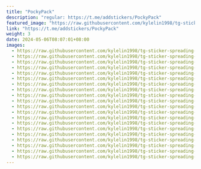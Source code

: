 ```yaml
---
title: "PockyPack"
description: "regular: https://t.me/addstickers/PockyPack"
featured_image: "https://raw.githubusercontent.com/kylelin1998/tg-sticker-spreading-worldwide-images/main/img/a8fa4285-16f8-4291-9347-dc2eccb49ff5.jpg"
link: "https://t.me/addstickers/PockyPack"
weight: 3
date: 2024-05-06T08:07:01+08:00
images:
  - https://raw.githubusercontent.com/kylelin1998/tg-sticker-spreading-worldwide-images/main/img/a8fa4285-16f8-4291-9347-dc2eccb49ff5.jpg
  - https://raw.githubusercontent.com/kylelin1998/tg-sticker-spreading-worldwide-images/main/img/82aeb860-a1d8-444a-8c62-c8333fa12c4c.jpg
  - https://raw.githubusercontent.com/kylelin1998/tg-sticker-spreading-worldwide-images/main/img/7e8151c8-3491-4fa3-b0ab-fb6fea5d8105.jpg
  - https://raw.githubusercontent.com/kylelin1998/tg-sticker-spreading-worldwide-images/main/img/4cbba308-9c8e-4cbf-a652-5d30edd30894.jpg
  - https://raw.githubusercontent.com/kylelin1998/tg-sticker-spreading-worldwide-images/main/img/b6eeee5d-89c3-482e-8587-0e36d0680307.jpg
  - https://raw.githubusercontent.com/kylelin1998/tg-sticker-spreading-worldwide-images/main/img/49a11388-ce97-48b8-8198-ee3e3125733c.jpg
  - https://raw.githubusercontent.com/kylelin1998/tg-sticker-spreading-worldwide-images/main/img/f6a50877-85c6-4e09-98b5-b1c47db3ec26.jpg
  - https://raw.githubusercontent.com/kylelin1998/tg-sticker-spreading-worldwide-images/main/img/3fe17318-165b-4701-8e70-14c72bc7e053.jpg
  - https://raw.githubusercontent.com/kylelin1998/tg-sticker-spreading-worldwide-images/main/img/238e6463-ddb1-4af4-add1-bf3fb77b153b.jpg
  - https://raw.githubusercontent.com/kylelin1998/tg-sticker-spreading-worldwide-images/main/img/ca4af712-2531-475d-8c2c-e4fdb54e49b6.jpg
  - https://raw.githubusercontent.com/kylelin1998/tg-sticker-spreading-worldwide-images/main/img/ac0fa9d4-7ae5-4018-bead-19ed050dc766.jpg
  - https://raw.githubusercontent.com/kylelin1998/tg-sticker-spreading-worldwide-images/main/img/c082d33b-e514-4b39-b653-4d585a1ed419.jpg
  - https://raw.githubusercontent.com/kylelin1998/tg-sticker-spreading-worldwide-images/main/img/4c3708e8-f777-41c8-90e2-78178239b539.jpg
  - https://raw.githubusercontent.com/kylelin1998/tg-sticker-spreading-worldwide-images/main/img/8386809b-147c-4d81-9938-6dd5552c7558.jpg
  - https://raw.githubusercontent.com/kylelin1998/tg-sticker-spreading-worldwide-images/main/img/362acff6-c9e1-4f05-a29b-ccc591fb6864.jpg
  - https://raw.githubusercontent.com/kylelin1998/tg-sticker-spreading-worldwide-images/main/img/f8ab3ee3-79fc-49c6-8763-fc045c7067dc.jpg
  - https://raw.githubusercontent.com/kylelin1998/tg-sticker-spreading-worldwide-images/main/img/0aa973d5-2429-4368-9b78-2d9a5edd010e.jpg
  - https://raw.githubusercontent.com/kylelin1998/tg-sticker-spreading-worldwide-images/main/img/aeae0dfd-e159-471b-a799-dea42ef92b64.jpg
  - https://raw.githubusercontent.com/kylelin1998/tg-sticker-spreading-worldwide-images/main/img/b8aaa713-298f-4909-b723-ef4ba0b33a7f.jpg
  - https://raw.githubusercontent.com/kylelin1998/tg-sticker-spreading-worldwide-images/main/img/2b828ed1-e752-4306-94f6-43a44d56754e.jpg
---
```

